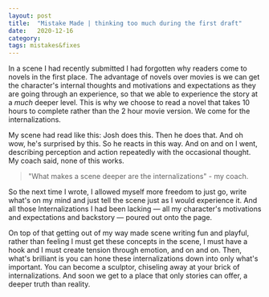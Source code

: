 ```yaml
---
layout: post
title:  "Mistake Made | thinking too much during the first draft"
date:   2020-12-16
category: 
tags: mistakes&fixes
---
```

In a scene I had recently submitted I had forgotten why readers come to novels in the first place. The advantage of novels over movies is we can get the character's internal thoughts and motivations and expectations as they are going through an experience, so that we able to experience the story at a *much* deeper level. This is why we choose to read a novel that takes 10 hours to complete rather than the 2 hour movie version. We come for the internalizations.

My scene had read like this: Josh does this. Then he does that. And oh wow, he's surprised by this. So he reacts in this way. And on and on I went, describing perception and action repeatedly with the occasional thought. My coach said, none of this works.

> "What makes a scene deeper are the internalizations" - my coach.

So the next time I wrote, I allowed myself more freedom to just go, write what's on my mind and just tell the scene just as I would experience it. And all those Internalizations I had been lacking — all my character's motivations and expectations and backstory — poured out onto the page. 

On top of that getting out of my way made scene writing fun and playful, rather than feeling I must get these concepts in the scene, I must have a hook and I must create tension through emotion, and on and on. Then, what's brilliant is you can hone these internalizations down into only what's important. You can become a sculptor, chiseling away at your brick of internalizations. And soon we get to a place that only stories can offer, a deeper truth than reality.